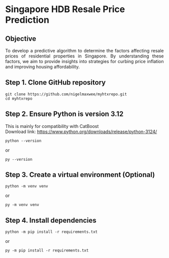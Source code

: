 # Singapore HDB Resale Price Prediction

## Objective
<p align="justify">
To develop a predictive algorithm to determine the factors affecting resale prices of residential properties in Singapore. By understanding these factors, we aim to provide insights into strategies for curbing price inflation and improving housing affordability.
</p>

## Step 1. Clone GitHub repository 
```
git clone https://github.com/nigelmaxwee/myhtxrepo.git
cd myhtxrepo
```

## Step 2. Ensure Python is version 3.12
This is mainly for compatibility with CatBoost <br>
Download link: https://www.python.org/downloads/release/python-3124/
```
python --version
```
or
```
py --version
```

## Step 3. Create a virtual environment (Optional)
```
python -m venv venv
```
or
```
py -m venv venv
```

## Step 4. Install dependencies
```
python -m pip install -r requirements.txt
```
or
```
py -m pip install -r requirements.txt
```
